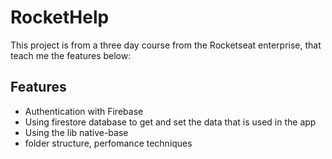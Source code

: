 # RocketHelp

This project is from a three day course from the Rocketseat enterprise, that teach me the features below: 
## Features

- Authentication with Firebase
- Using firestore database to get and set the data that is used in the app
- Using the lib native-base
- folder structure, perfomance techniques
